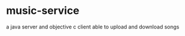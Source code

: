 music-service
=============

a java server and objective c client able to upload and download songs
